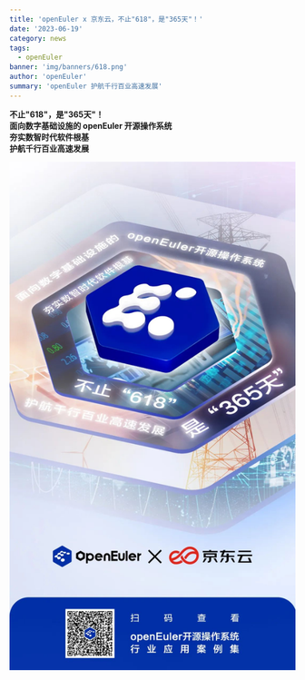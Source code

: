 ```yaml
---
title: 'openEuler x 京东云，不止"618"，是"365天"！'
date: '2023-06-19'
category: news
tags:
  - openEuler
banner: 'img/banners/618.png'
author: 'openEuler'
summary: 'openEuler 护航千行百业高速发展'
---
```



**不止"618"，是"365天"！\
面向数字基础设施的 openEuler 开源操作系统\
夯实数智时代软件根基\
护航千行百业高速发展**

<img src="./media/image1.jpeg" width="1000" >
